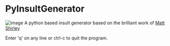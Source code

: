 # PyInsultGenerator
![image](https://scontent-ort2-1.cdninstagram.com/t51.2885-15/e35/21980702_1965674033645530_989184298877714432_n.jpg)
A python based insult generator based on the brilliant work of [Matt Shirley](https://www.instagram.com/mattsurelee/?hl=en_)

Enter 'q' on any line or ctrl-c to quit the program.